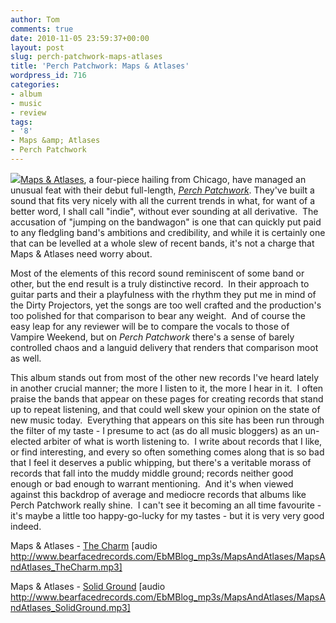 ```yaml
---
author: Tom
comments: true
date: 2010-11-05 23:59:37+00:00
layout: post
slug: perch-patchwork-maps-atlases
title: 'Perch Patchwork: Maps & Atlases'
wordpress_id: 716
categories:
- album
- music
- review
tags:
- '8'
- Maps &amp; Atlases
- Perch Patchwork
---
```


[](http://www.mapsandatlases.org/site/index.html)[![](http://eatenbymonsters.files.wordpress.com/2010/11/mapsandatlases_perchpatchwork1.jpg)](http://eatenbymonsters.files.wordpress.com/2010/11/mapsandatlases_perchpatchwork1.jpg)[Maps & Atlases](http://www.mapsandatlases.org/site/index.html), a four-piece hailing from Chicago, have managed an unusual feat with their debut full-length, _[Perch Patchwork](http://fat-cat.co.uk/fatcat/release.php?id=333)_. They've built a sound that fits very nicely with all the current trends in what, for want of a better word, I shall call "indie", without ever sounding at all derivative.  The accusation of "jumping on the bandwagon" is one that can quickly put paid to any fledgling band's ambitions and credibility, and while it is certainly one that can be levelled at a whole slew of recent bands, it's not a charge that Maps & Atlases need worry about.

Most of the elements of this record sound reminiscent of some band or other, but the end result is a truly distinctive record.  In their approach to guitar parts and their a playfulness with the rhythm they put me in mind of the Dirty Projectors, yet the songs are too well crafted and the production's too polished for that comparison to bear any weight.  And of course the easy leap for any reviewer will be to compare the vocals to those of Vampire Weekend, but on _Perch Patchwork_ there's a sense of barely controlled chaos and a languid delivery that renders that comparison moot as well.

This album stands out from most of the other new records I've heard lately in another crucial manner; the more I listen to it, the more I hear in it.  I often praise the bands that appear on these pages for creating records that stand up to repeat listening, and that could well skew your opinion on the state of new music today.  Everything that appears on this site has been run through the filter of my taste - I presume to act (as do all music bloggers) as an un-elected arbiter of what is worth listening to.  I write about records that I like, or find interesting, and every so often something comes along that is so bad that I feel it deserves a public whipping, but there's a veritable morass of records that fall into the muddy middle ground; records neither good enough or bad enough to warrant mentioning.  And it's when viewed against this backdrop of average and mediocre records that albums like Perch Patchwork really shine.  I can't see it becoming an all time favourite - it's maybe a little too happy-go-lucky for my tastes - but it is very very good indeed.

Maps & Atlases - [The Charm](http://www.bearfacedrecords.com/EbMBlog_mp3s/MapsAndAtlases/MapsAndAtlases_TheCharm.mp3) [audio http://www.bearfacedrecords.com/EbMBlog_mp3s/MapsAndAtlases/MapsAndAtlases_TheCharm.mp3]

Maps & Atlases - [Solid Ground](http://www.bearfacedrecords.com/EbMBlog_mp3s/MapsAndAtlases/MapsAndAtlases_SolidGround.mp3) [audio http://www.bearfacedrecords.com/EbMBlog_mp3s/MapsAndAtlases/MapsAndAtlases_SolidGround.mp3]

